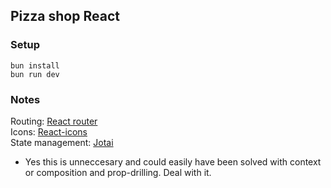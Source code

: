 ## Pizza shop React

### Setup
`bun install`  
`bun run dev`

### Notes

Routing: [React router](https://reactrouter.com/en/main)  
Icons: [React-icons](https://react-icons.github.io/react-icons/)  
State management: [Jotai](https://jotai.org/)  
 - Yes this is unneccesary and could easily have been solved with context or composition and prop-drilling. Deal with it.  
 
